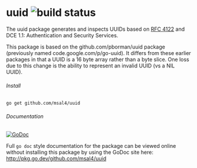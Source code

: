# uuid ![build status](https://travis-ci.org/google/uuid.svg?branch=master)
The uuid package generates and inspects UUIDs based on
[RFC 4122](http://tools.ietf.org/html/rfc4122)
and DCE 1.1: Authentication and Security Services. 

This package is based on the github.com/pborman/uuid package (previously named
code.google.com/p/go-uuid).  It differs from these earlier packages in that
a UUID is a 16 byte array rather than a byte slice.  One loss due to this
change is the ability to represent an invalid UUID (vs a NIL UUID).

###### Install
`go get github.com/msal4/uuid`

###### Documentation 
[![GoDoc](https://godoc.org/github.com/msal4/uuid?status.svg)](http://godoc.org/github.com/msal4/uuid)

Full `go doc` style documentation for the package can be viewed online without
installing this package by using the GoDoc site here: 
http://pkg.go.dev/github.com/msal4/uuid
